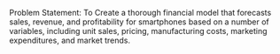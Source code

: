 Problem Statement: To Create a thorough financial model that forecasts sales, revenue, and profitability for smartphones based on a number of variables, including unit sales, pricing, manufacturing costs, marketing expenditures, and market trends.
